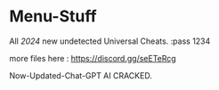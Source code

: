 # Menu-Stuff
All *2024* new undetected Universal Cheats.
:pass 1234

more files here : https://discord.gg/seETeRcg

Now-Updated-Chat-GPT AI CRACKED.
